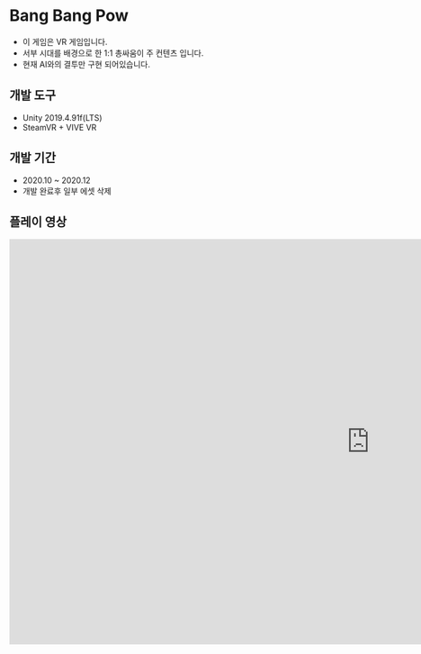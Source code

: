 # Bang Bang Pow
  * 이 게임은 VR 게임입니다.
  * 서부 시대를 배경으로 한 1:1 총싸움이 주 컨텐츠 입니다.
  * 현재 AI와의 결투만 구현 되어있습니다.

## 개발 도구
  * Unity 2019.4.91f(LTS)
  * SteamVR + VIVE VR

## 개발 기간
  * 2020.10 ~ 2020.12
  * 개발 완료후 일부 에셋 삭제 

## 플레이 영상
<iframe width="1280" height="720" src="https://www.youtube.com/embed/rO9sTyEBgoY" frameborder="0" allow="accelerometer; autoplay; clipboard-write; encrypted-media; gyroscope; picture-in-picture" allowfullscreen></iframe>
